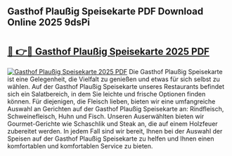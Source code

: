 ## Gasthof Plaußig Speisekarte PDF Download Online 2025 9dsPi

# <h2><a href="http://gcbo6ul.nevu.top/?p=Gasthof+Plau%c3%9fig+Speisekarte">🔗 👉🔴 Gasthof Plaußig Speisekarte 2025 PDF</a></h2>

[![Gasthof Plaußig Speisekarte 2025 PDF](https://i.imgur.com/dBaPXMq.png)](http://gcbo6ul.nevu.top/?p=Gasthof+Plau%c3%9fig+Speisekarte)
Die Gasthof Plaußig Speisekarte ist eine Gelegenheit, die Vielfalt zu genießen und etwas für sich selbst zu wählen. Auf der Gasthof Plaußig Speisekarte unseres Restaurants befindet sich ein Salatbereich, in dem Sie leichte und frische Optionen finden können. Für diejenigen, die Fleisch lieben, bieten wir eine umfangreiche Auswahl an Gerichten auf der Gasthof Plaußig Speisekarte an: Rindfleisch, Schweinefleisch, Huhn und Fisch. Unseren Auserwählten bieten wir Gourmet-Gerichte wie Schaschlik und Steak an, die auf einem Holzfeuer zubereitet werden. In jedem Fall sind wir bereit, Ihnen bei der Auswahl der Speisen auf der Gasthof Plaußig Speisekarte zu helfen und Ihnen einen komfortablen und komfortablen Service zu bieten.
